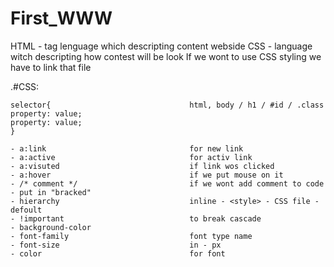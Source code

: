 # First_WWW


HTML - tag lenguage which descripting content webside
CSS  - language witch descripting how contest will be look
If we wont to use CSS styling we have to link that file

.#CSS:

	selector{								html, body / h1 / #id / .class
	property: value;
	property: value;
	}
	
	- a:link								for new link
	- a:active								for activ link
	- a:visuted								if link wos clicked
	- a:hover								if we put mouse on it
	- /* comment */							if we wont add comment to code - put in "bracked"
	- hierarchy								inline - <style> - CSS file - defoult
	- !important							to break cascade
	- background-color						
	- font-family							font type name
	- font-size								in - px
	- color									for font